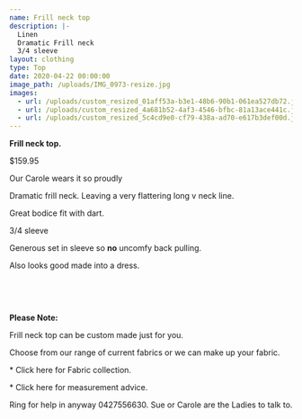 ```yaml
---
name: Frill neck top
description: |-
  Linen
  Dramatic Frill neck
  3/4 sleeve
layout: clothing
type: Top
date: 2020-04-22 00:00:00
image_path: /uploads/IMG_0973-resize.jpg
images:
  - url: /uploads/custom_resized_01aff53a-b3e1-48b6-90b1-061ea527db72.jpg
  - url: /uploads/custom_resized_4a681b52-4af3-4546-bfbc-81a13ace441c.jpg
  - url: /uploads/custom_resized_5c4cd9e0-cf79-438a-ad70-e617b3def00d.jpg
---
```


**Frill neck top.**

$159.95

Our Carole wears it so proudly

Dramatic frill neck. Leaving a very flattering long v neck line.

Great bodice fit with dart.

3/4 sleeve

Generous set in sleeve so **no** uncomfy back pulling.

Also looks good made into a dress.

&nbsp;

&nbsp;

**Please Note:**

Frill neck top can be custom made just for you.

Choose from our range of current fabrics or we can make up your fabric.

\* Click here for Fabric collection.

\* Click here for measurement advice.

Ring for help in anyway 0427556630. Sue or Carole are the Ladies to talk to.

&nbsp;

&nbsp;
